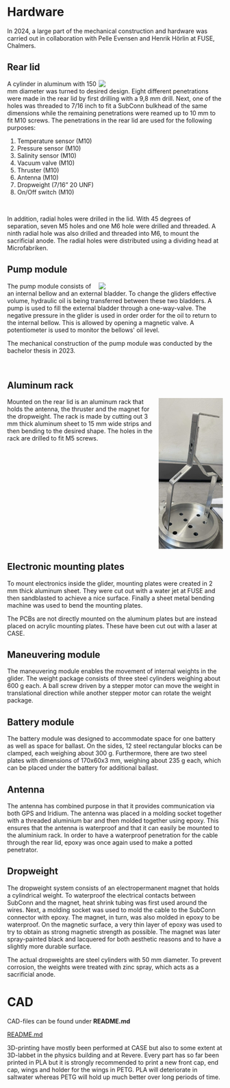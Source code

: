 # Hardware

In 2024, a large part of the mechanical construction and hardware was carried out in collaboration with Pelle Evensen and Henrik Hörlin at FUSE, Chalmers. 

## Rear lid

<img align="right" src="./Bilder/Genomföringar.jpg" width="290" />

A cylinder in aluminum with 150 mm diameter was turned to desired design.
Eight different penetrations were made in the rear lid by first drilling with a 9,8 mm drill. Next, one of the holes was threaded to 7/16 inch to fit a SubConn bulkhead of the same dimensions while the remaining penetrations were reamed up to 10 mm to fit M10 screws.
The penetrations in the rear lid are used for the following purposes:

1. Temperature sensor (M10)
2. Pressure sensor (M10)
3. Salinity sensor (M10)
4. Vacuum valve (M10)
5. Thruster (M10)
6. Antenna (M10)
7. Dropweight (7/16” 20 UNF)
8. On/Off switch (M10)

<br clear="right"/>

In addition, radial holes were drilled in the lid. With 45 degrees of separation, seven M5 holes and one M6 hole were drilled and threaded. A ninth radial hole was also drilled and threaded into M6, to mount the sacrificial anode. The radial holes were distributed using a dividing head at Microfabriken.

## Pump module

<img align="right" src="./Bilder/Skärmbild_16-8-2024_122616_.jpeg" width="290" />

The pump module consists of an internal bellow and an external bladder. To change the gliders effective volume, hydraulic oil is being transferred between these two bladders. A pump is used to fill the external bladder through a one-way-valve. The negative pressure in the glider is used in order order for the oil to return to the internal bellow. This is allowed by opening a magnetic valve. A potentiometer is used to monitor the bellows' oil level.

The mechanical construction of the pump module was conducted by the bachelor thesis in 2023.

<br clear="right"/>

## Aluminum rack
<img align="right" src="./Bilder/Rack.jpg" width="150" />

Mounted on the rear lid is an aluminum rack that holds the antenna, the thruster and the magnet for the dropweight. The rack is made by cutting out 3 mm thick aluminum sheet to 15 mm wide strips and then bending to the desired shape. The holes in the rack are drilled to fit M5 screws.
<br clear="right"/>
## Electronic mounting plates

To mount electronics inside the glider, mounting plates were created in 2 mm thick aluminum sheet. They were cut out with a water jet at FUSE and then sandblasted to achieve a nice surface. Finally a sheet metal bending machine was used to bend the mounting plates.

The PCBs are not directly mounted on the aluminum plates but are instead placed on acrylic mounting plates. These have been cut out with a laser at CASE.

## Maneuvering module

The maneuvering module enables the movement of internal weights in the glider. The weight package consists of three steel cylinders weighing about 600 g each. A ball screw driven by a stepper motor can move the weight in translational direction while another stepper motor can rotate the weight package.

## Battery module

The battery module was designed to accommodate space for one battery as well as space for ballast. On the sides, 12 steel rectangular blocks can be clamped, each weighing about 300 g. Furthermore, there are two steel plates with dimensions of 170x60x3 mm, weighing about 235 g each, which can be placed under the battery for additional ballast. 

## Antenna

The antenna has combined purpose in that it provides communication via both GPS and Iridium. The antenna was placed in a molding socket together with a threaded aluminium bar and then molded together using epoxy. This ensures that the antenna is waterproof and that it can easily be mounted to the aluminium rack. In order to have a waterproof penetration for the cable through the rear lid, epoxy was once again used to make a potted penetrator.

## Dropweight

The dropweight system consists of an electropermanent magnet that holds a cylindrical weight. To waterproof the electrical contacts between SubConn and the magnet, heat shrink tubing was first used around the wires. Next, a molding socket was used to mold the cable to the SubConn connector with epoxy. The magnet, in turn, was also molded in epoxy to be waterproof. On the magnetic surface, a very thin layer of epoxy was used to try to obtain as strong magnetic strength as possible. The magnet was later spray-painted black and lacquered for both aesthetic reasons and to have a slightly more durable surface. 

The actual dropweights are steel cylinders with 50 mm diameter. To prevent corrosion, the weights were treated with zinc spray, which acts as a sacrificial anode.

# CAD

CAD-files can be found under **README.md**

[README.md](/README.md)

3D-printing have mostly been performed at CASE but also to some extent at 3D-labbet in the physics building and at Revere. Every part has so far been printed in PLA but it is strongly recommended to print a new front cap, end cap, wings and holder for the wings in PETG. PLA will deteriorate in saltwater whereas PETG will hold up much better over long periods of time.

